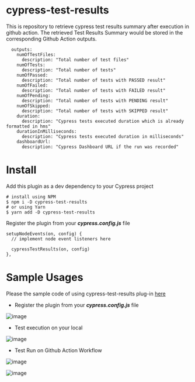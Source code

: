 # cypress-test-results

This is repository to retrieve cypress test results summary after execution in github action. The retrieved Test Results Summary would be stored in the corresponding Github Action outputs.
```
  outputs:
    numOfTestFiles:
      description: "Total number of test files"
    numOfTests:
      description: "Total number of tests"
    numOfPassed:
      description: "Total number of tests with PASSED result"
    numOfFailed:
      description: "Total number of tests with FAILED result"
    numOfPending:
      description: "Total number of tests with PENDING result"
    numOfSkipped:
      description: "Total number of tests with SKIPPED result"
    duration:
      description: "Cypress tests executed duration which is already formatted in hms"
    durationInMilliseconds:
      description: "Cypress tests executed duration in milliseconds"
    dashboardUrl:
      description: "Cypress Dashboard URL if the run was recorded"
```

# Install

Add this plugin as a dev dependency to your Cypress project

```
# install using NPM
$ npm i -D cypress-test-results
# or using Yarn
$ yarn add -D cypress-test-results
```

Register the plugin from your **_cypress.config.js_** file

```
setupNodeEvents(on, config) {
  // implement node event listeners here

  cypressTestResults(on, config)
},
```

# Sample Usages

Please the sample code of using cypress-test-results plug-in [here](https://github.com/nhantrantrong/sample-cypress-test-results)

- Register the plugin from your **_cypress.config.js_** file

![image](https://user-images.githubusercontent.com/64664332/192759455-9896c467-3f1c-4d18-93c4-da0d335a375d.png)

- Test execution on your local

![image](https://user-images.githubusercontent.com/64664332/192760764-8c187b74-ecbe-453e-a3cd-765dff02d99d.png)

- Test Run on Github Action Workflow

![image](https://user-images.githubusercontent.com/64664332/192761233-d0c85086-c4c8-4f1c-bda7-0290a079a18c.png)

![image](https://user-images.githubusercontent.com/64664332/192761341-2e1dbce3-b834-4eeb-9dc7-8d0cb7024331.png)


